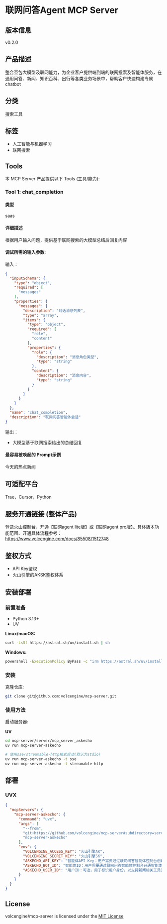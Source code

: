 # 联网问答Agent MCP Server

## 版本信息

v0.2.0

## 产品描述

整合豆包大模型及联网能力，为企业客户提供端到端的联网搜索及智能体服务，在通用问答、新闻、知识百科、出行等各类业务场景中，帮助客户快速构建专属chatbot

## 分类

搜索工具

## 标签

- 人工智能与机器学习
- 联网搜索

## Tools

本 MCP Server 产品提供以下 Tools (工具/能力):

### Tool 1: chat_completion

#### 类型

saas

#### 详细描述

根据用户输入问题，提供基于联网搜索的大模型总结后回复内容

#### 调试所需的输入参数:

输入：

```json
{
  "inputSchema": {
    "type": "object",
    "required": [
      "messages"
    ],
    "properties": {
      "messages": {
        "description": "对话消息列表",
        "type": "array",
        "items": {
          "type": "object",
          "required": [
            "role",
            "content"
          ],
          "properties": {
            "role": {
              "description": "消息角色类型",
              "type": "string"
            },
            "content": {
              "description": "消息内容",
              "type": "string"
            }
          }
        }
      }
    }
  },
  "name": "chat_completion",
  "description": "联网问答智能体会话"
}
```

输出：

- 大模型基于联网搜索给出的总结回复

#### 最容易被唤起的 Prompt示例

今天的热点新闻

## 可适配平台

Trae，Cursor，Python

## 服务开通链接 (整体产品)

登录火山控制台，开通【联网agent lite版】或【联网agent
pro版】。具体版本功能范围、开通具体流程参考：https://www.volcengine.com/docs/85508/1512748

## 鉴权方式

- API Key鉴权
- 火山引擎的AKSK鉴权体系

## 安装部署

### 前置准备

- Python 3.13+
- UV

**Linux/macOS:**

```bash
curl -LsSf https://astral.sh/uv/install.sh | sh
```

**Windows:**

```bash
powershell -ExecutionPolicy ByPass -c "irm https://astral.sh/uv/install.ps1 | iex"
```

### 安装

克隆仓库:

```bash
git clone git@github.com:volcengine/mcp-server.git
```

### 使用方法

启动服务器:

**UV**

```bash
cd mcp-server/server/mcp_server_askecho
uv run mcp-server-askecho

# 使用sse/streamable-http模式启动(默认为stdio)
uv run mcp-server-askecho -t sse
uv run mcp-server-askecho -t streamable-http
```

## 部署

### UVX

```json
{
  "mcpServers": {
    "mcp-server-askecho": {
      "command": "uvx",
      "args": [
        "--from",
        "git+https://github.com/volcengine/mcp-server#subdirectory=server/mcp_server_askecho",
        "mcp-server-askecho"
      ],
      "env": {
        "VOLCENGINE_ACCESS_KEY": "火山引擎AK",
        "VOLCENGINE_SECRET_KEY": "火山引擎SK",
        "ASKECHO_API_KEY": "智能体API Key：用户需要通过联网问答智能体控制台创建API Key以获取",
        "ASKECHO_BOT_ID": "智能体ID：用户需要通过联网问答智能体控制台开通智能体以获取",
        "ASKECHO_USER_ID": "用户ID：可选，用于标识用户身份，以支持新闻相关工具的去重逻辑"
      }
    }
  }
}
```

## License

volcengine/mcp-server is licensed under the [MIT License](https://github.com/volcengine/mcp-server/blob/main/LICENSE)